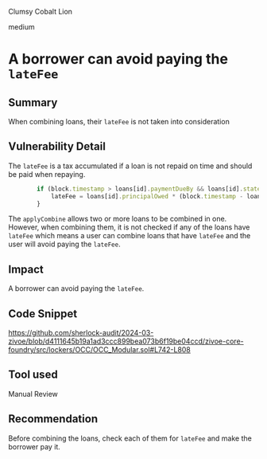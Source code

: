 Clumsy Cobalt Lion

medium

# A borrower can avoid paying the `lateFee`

## Summary
When combining loans, their `lateFee` is not taken into consideration

## Vulnerability Detail
The `lateFee` is a tax accumulated if a loan is not repaid on time and should be paid when repaying. 
```js
        if (block.timestamp > loans[id].paymentDueBy && loans[id].state == LoanState.Active) {
            lateFee = loans[id].principalOwed * (block.timestamp - loans[id].paymentDueBy) * loans[id].APRLateFee / (86400 * 365 * BIPS);
        }
```

The `applyCombine` allows two or more loans to be combined in one. However, when combining them, it is not checked if any of the loans have `lateFee` which means a user can combine loans that have `lateFee` and the user will avoid paying the `lateFee`.

## Impact
A borrower can avoid paying the `lateFee`. 

## Code Snippet
https://github.com/sherlock-audit/2024-03-zivoe/blob/d4111645b19a1ad3ccc899bea073b6f19be04ccd/zivoe-core-foundry/src/lockers/OCC/OCC_Modular.sol#L742-L808
## Tool used

Manual Review

## Recommendation
Before combining the loans, check each of them for `lateFee` and make the borrower pay it.
